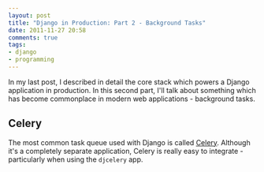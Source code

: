 ```yaml
---
layout: post
title: "Django in Production: Part 2 - Background Tasks"
date: 2011-11-27 20:58
comments: true
tags: 
- django
- programming
---
```


In my last post, I described in detail the core stack which powers a Django
application in production. In this second part, I'll talk about something which
has become commonplace in modern web applications - background tasks.

Celery
------

The most common task queue used with Django is called [Celery][celery].
Although it's a completely separate application, Celery is really easy to
integrate - particularly when using the `djcelery` app.

[celery]: http://celeryproject.org
